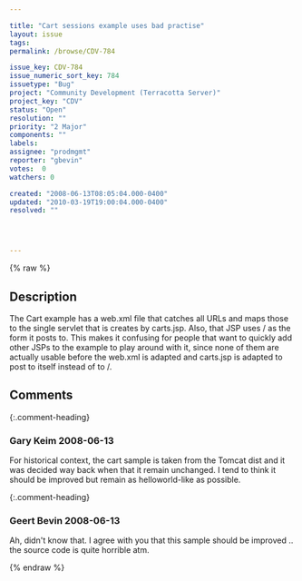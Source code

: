 ```yaml
---

title: "Cart sessions example uses bad practise"
layout: issue
tags: 
permalink: /browse/CDV-784

issue_key: CDV-784
issue_numeric_sort_key: 784
issuetype: "Bug"
project: "Community Development (Terracotta Server)"
project_key: "CDV"
status: "Open"
resolution: ""
priority: "2 Major"
components: ""
labels: 
assignee: "prodmgmt"
reporter: "gbevin"
votes:  0
watchers: 0

created: "2008-06-13T08:05:04.000-0400"
updated: "2010-03-19T19:00:04.000-0400"
resolved: ""




---
```


{% raw %}

## Description

<div markdown="1" class="description">

The Cart example has a web.xml file that catches all URLs and maps those to the single servlet that is creates by carts.jsp. Also, that JSP uses / as the form it posts to. This makes it confusing for people that want to quickly add other JSPs to the example to play around with it, since none of them are actually usable before the web.xml is adapted and carts.jsp is adapted to post to itself instead of to /.

</div>

## Comments


{:.comment-heading}
### **Gary Keim** <span class="date">2008-06-13</span>

<div markdown="1" class="comment">

For historical context, the cart sample is taken from the Tomcat dist and it was decided way back when that it remain unchanged.  I tend to think it should be improved but remain as helloworld-like as possible.


</div>


{:.comment-heading}
### **Geert Bevin** <span class="date">2008-06-13</span>

<div markdown="1" class="comment">

Ah, didn't know that. I agree with you that this sample should be improved .. the source code is quite horrible atm.

</div>



{% endraw %}

